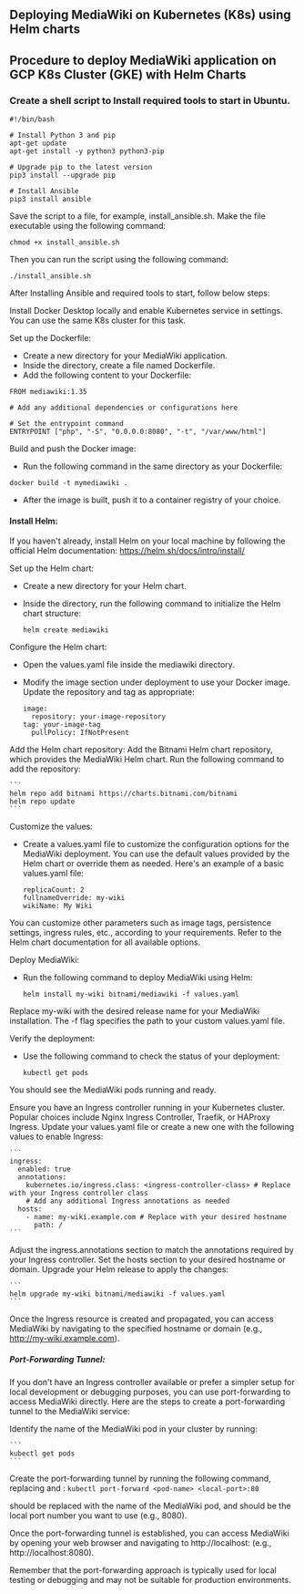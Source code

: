 ## Deploying MediaWiki on Kubernetes (K8s) using Helm charts

## Procedure to deploy MediaWiki application on GCP K8s Cluster (GKE) with Helm Charts

### Create a shell script to Install required tools to start in Ubuntu.

```
#!/bin/bash

# Install Python 3 and pip
apt-get update
apt-get install -y python3 python3-pip

# Upgrade pip to the latest version
pip3 install --upgrade pip

# Install Ansible
pip3 install ansible
```
Save the script to a file, for example, install_ansible.sh. Make the file executable using the following command:

```
chmod +x install_ansible.sh
```
Then you can run the script using the following command:

```
./install_ansible.sh
```
After Installing Ansible and required tools to start, follow below steps:

Install Docker Desktop locally and enable Kubernetes service in settings. You can use the same K8s cluster for this task.

Set up the Dockerfile:
  - Create a new directory for your MediaWiki application.
  - Inside the directory, create a file named Dockerfile.
  - Add the following content to your Dockerfile:

```
FROM mediawiki:1.35

# Add any additional dependencies or configurations here

# Set the entrypoint command
ENTRYPOINT ["php", "-S", "0.0.0.0:8080", "-t", "/var/www/html"]
```

Build and push the Docker image:
  - Run the following command in the same directory as your Dockerfile:

```
docker build -t mymediawiki .
```
  - After the image is built, push it to a container registry of your choice.

#### Install Helm: 
If you haven't already, install Helm on your local machine by following the official Helm documentation: https://helm.sh/docs/intro/install/

Set up the Helm chart:
  - Create a new directory for your Helm chart.
  - Inside the directory, run the following command to initialize the Helm chart structure:

    ```
    helm create mediawiki
    ```

Configure the Helm chart:
  - Open the values.yaml file inside the mediawiki directory.
  - Modify the image section under deployment to use your Docker image. Update the repository and tag as appropriate:

    ```
    image:
      repository: your-image-repository
    tag: your-image-tag
      pullPolicy: IfNotPresent
    ```

Add the Helm chart repository: Add the Bitnami Helm chart repository, which provides the MediaWiki Helm chart. Run the following command to add the repository:

    ```
    helm repo add bitnami https://charts.bitnami.com/bitnami
    helm repo update
    ```
Customize the values: 
  - Create a values.yaml file to customize the configuration options for the MediaWiki deployment. You can use the default values provided by the Helm chart or override them as needed. Here's an example of a basic values.yaml file:

    ```
    replicaCount: 2
    fullnameOverride: my-wiki
    wikiName: My Wiki
    ```
You can customize other parameters such as image tags, persistence settings, ingress rules, etc., according to your requirements. Refer to the Helm chart documentation for all available options.

Deploy MediaWiki: 
  - Run the following command to deploy MediaWiki using Helm:

    ```
    helm install my-wiki bitnami/mediawiki -f values.yaml
    ```
Replace my-wiki with the desired release name for your MediaWiki installation. The -f flag specifies the path to your custom values.yaml file.

Verify the deployment: 
  - Use the following command to check the status of your deployment:

    ```
    kubectl get pods
    ```
    
You should see the MediaWiki pods running and ready.

Ensure you have an Ingress controller running in your Kubernetes cluster. Popular choices include Nginx Ingress Controller, Traefik, or HAProxy Ingress.
Update your values.yaml file or create a new one with the following values to enable Ingress:

    ```
    ingress:
      enabled: true
      annotations:
        kubernetes.io/ingress.class: <ingress-controller-class> # Replace with your Ingress controller class
        # Add any additional Ingress annotations as needed
      hosts:
        - name: my-wiki.example.com # Replace with your desired hostname
          path: /
    ```
    
Adjust the ingress.annotations section to match the annotations required by your Ingress controller. Set the hosts section to your desired hostname or domain.
Upgrade your Helm release to apply the changes:

    ```
    helm upgrade my-wiki bitnami/mediawiki -f values.yaml
    ```
Once the Ingress resource is created and propagated, you can access MediaWiki by navigating to the specified hostname or domain (e.g., http://my-wiki.example.com).

##### Port-Forwarding Tunnel:

If you don't have an Ingress controller available or prefer a simpler setup for local development or debugging purposes, you can use port-forwarding to access MediaWiki directly.
Here are the steps to create a port-forwarding tunnel to the MediaWiki service:

Identify the name of the MediaWiki pod in your cluster by running:

    ```
    kubectl get pods
    ```
Create the port-forwarding tunnel by running the following command, replacing <pod-name> and <local-port>:
    ```
    kubectl port-forward <pod-name> <local-port>:80
    ```
    
<pod-name> should be replaced with the name of the MediaWiki pod, and <local-port> should be the local port number you want to use (e.g., 8080).

Once the port-forwarding tunnel is established, you can access MediaWiki by opening your web browser and navigating to http://localhost:<local-port> (e.g., http://localhost:8080).

Remember that the port-forwarding approach is typically used for local testing or debugging and may not be suitable for production environments.



